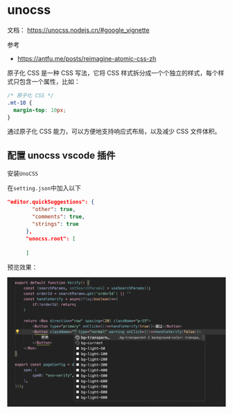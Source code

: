 # unocss

文档：
https://unocss.nodejs.cn/#google_vignette

参考

- https://antfu.me/posts/reimagine-atomic-css-zh

原子化 CSS 是一种 CSS 写法，它将 CSS 样式拆分成一个个独立的样式，每个样式只包含一个属性，比如：

```css
/* 原子化 CSS */
.mt-10 {
  margin-top: 10px;
}
```

通过原子化 CSS 能力，可以方便地支持响应式布局，以及减少 CSS 文件体积。

## 配置 unocss vscode 插件

安装`UnoCSS`

在`setting.json`中加入以下

```json
"editor.quickSuggestions": {
        "other": true,
        "comments": true,
        "strings": true
      },
      "unocss.root": [

      ]
```

预览效果：

![alt text](./img/unocss插件.png)
